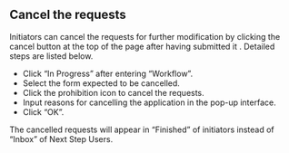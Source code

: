 ## Cancel the requests

Initiators can cancel the requests for further modification by clicking the cancel  button at the top of the page after having submitted it . Detailed steps are listed below.

- Click “In Progress” after entering “Workflow”.
- Select the form expected to be cancelled.
- Click the prohibition icon to cancel the requests.
- Input reasons for cancelling the application in the pop-up interface.
- Click “OK”.

The cancelled requests will appear in “Finished” of initiators instead of “Inbox” of Next Step Users.
